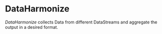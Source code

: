 # DataHarmonize

*DataHarmonize* collects Data from different DataStreams and aggregate the output in a desired format. 

